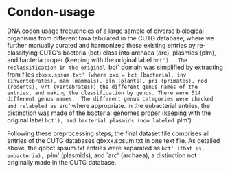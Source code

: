 # Condon-usage
DNA codon usage frequencies of a large sample of diverse biological organisms from different taxa tabulated in the CUTG database, where we further manually curated and harmonized these existing entries by re-classifying CUTG's bacteria (bct) class into archaea (arc), plasmids (plm), and bacteria proper (keeping with the original label `bct').  The reclassification in the original `bct' domain was simplified by extracting from files `qbxxx.spsum.txt' (where xxx = bct (bacteria), inv (invertebrates), mam (mammals), pln (plants), pri (primates), rod (rodents), vrt (vertebrates)) the different genus names of the entries, and making the classification by genus. There were 514 different genus names.  The different genus categories were checked and relabeled as `arc' where appropriate. In the eubacterial entries, the distinction was made of the bacterial genomes proper (keeping with the original label `bct'), and bacterial plasmids (now labeled `plm').  

Following these preprocessing steps, the final dataset file comprises all entries of the CUTG databases qbxxx.spsum.txt in one text file. As detailed above, the qbbct.spsum.txt entries were separated as `bct' (that is, eubacteria), `plm' (plasmids), and `arc' (archaea), a distinction not originally made in the CUTG database.
